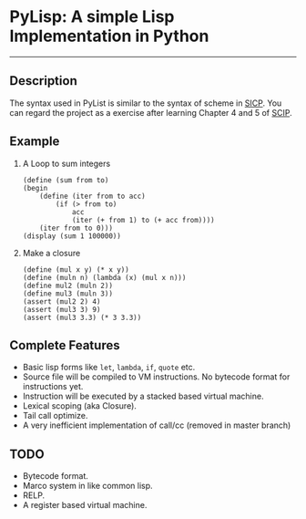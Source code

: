 # PyLisp: A simple Lisp Implementation in Python

---

## Description ##

The syntax used in PyList is similar to the syntax of scheme in [SICP](http://mitpress.mit.edu/sicp/). You can regard the project as a exercise after learning Chapter 4 and 5 of [SCIP](http://mitpress.mit.edu/sicp/).

## Example ##
1. A Loop to sum integers

    ```
    (define (sum from to)
    (begin
        (define (iter from to acc)
            (if (> from to)
                acc
                (iter (+ from 1) to (+ acc from))))
        (iter from to 0)))
    (display (sum 1 100000))
    ```
2. Make a closure

    ```
    (define (mul x y) (* x y))
    (define (muln n) (lambda (x) (mul x n)))
    (define mul2 (muln 2))
    (define mul3 (muln 3))
    (assert (mul2 2) 4)
    (assert (mul3 3) 9)
    (assert (mul3 3.3) (* 3 3.3))
    ```

## Complete Features ##

* Basic lisp forms like `let`, `lambda`, `if`, `quote` etc.
* Source file will be compiled to VM instructions. No bytecode format for instructions yet. 
* Instruction will be executed by a stacked based virtual machine.
* Lexical scoping (aka Closure).
* Tail call optimize.
* A very inefficient implementation of call/cc (removed in master branch)


## TODO ##

* Bytecode format.
* Marco system in like common lisp.
* RELP.
* A register based virtual machine.